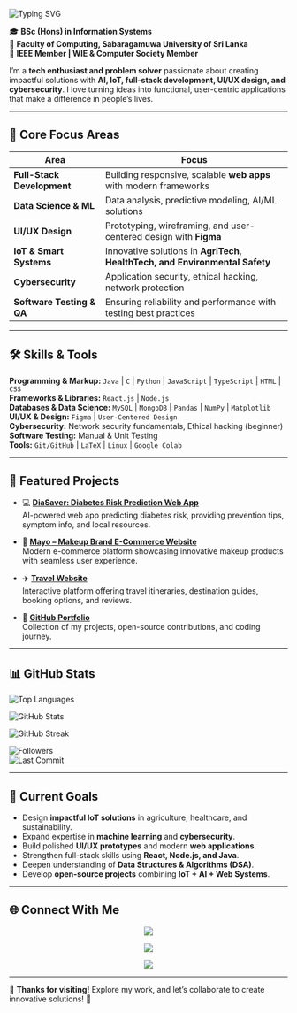 ![Typing SVG](https://readme-typing-svg.demolab.com?font=Fira+Code&size=32&pause=1000&color=1E3A8A&width=600&lines=Hi+there!+I'm+Mayoori+Ekanthan+👋;Tech+Enthusiast%7CAI%7CIoT%7CWeb+Dev&repeat=true)




🎓 **BSc (Hons) in Information Systems**  
📍 **Faculty of Computing, Sabaragamuwa University of Sri Lanka**  
🌟 **IEEE Member | WIE & Computer Society Member**  

I’m a **tech enthusiast and problem solver** passionate about creating impactful solutions with **AI, IoT, full-stack development, UI/UX design, and cybersecurity**. I love turning ideas into functional, user-centric applications that make a difference in people’s lives.  

---

## 🚀 Core Focus Areas

| Area | Focus |
|------|-------|
| **Full-Stack Development** | Building responsive, scalable **web apps** with modern frameworks |
| **Data Science & ML** | Data analysis, predictive modeling, AI/ML solutions |
| **UI/UX Design** | Prototyping, wireframing, and user-centered design with **Figma** |
| **IoT & Smart Systems** | Innovative solutions in **AgriTech, HealthTech, and Environmental Safety** |
| **Cybersecurity** | Application security, ethical hacking, network protection |
| **Software Testing & QA** | Ensuring reliability and performance with testing best practices |

---

## 🛠 Skills & Tools

**Programming & Markup:** `Java` | `C` | `Python` | `JavaScript` | `TypeScript` | `HTML` | `CSS`  
**Frameworks & Libraries:** `React.js` | `Node.js`  
**Databases & Data Science:** `MySQL` | `MongoDB` | `Pandas` | `NumPy` | `Matplotlib`  
**UI/UX & Design:** `Figma` | `User-Centered Design`  
**Cybersecurity:** Network security fundamentals, Ethical hacking (beginner)  
**Software Testing:** Manual & Unit Testing  
**Tools:** `Git/GitHub` | `LaTeX` | `Linux` | `Google Colab`  

---

## 📂 Featured Projects

- 💻 [**DiaSaver: Diabetes Risk Prediction Web App**](https://github.com/MayooriEkanthan/DiaSaver.git)  
  AI-powered web app predicting diabetes risk, providing prevention tips, symptom info, and local resources.

- 💄 [**Mayo – Makeup Brand E-Commerce Website**](https://github.com/MayooriEkanthan/Makeupbrand_Mayo.git)  
  Modern e-commerce platform showcasing innovative makeup products with seamless user experience.

- ✈️ [**Travel Website**](https://github.com/MayooriEkanthan/TravelWebsite.git)  
  Interactive platform offering travel itineraries, destination guides, booking options, and reviews.

- 🚀 [**GitHub Portfolio**](https://github.com/MayooriEkanthan)  
  Collection of my projects, open-source contributions, and coding journey.

---

## 📊 GitHub Stats

![Top Languages](https://github-readme-stats.vercel.app/api/top-langs/?username=MayooriEkanthan&layout=compact&theme=tokyonight)  

![GitHub Stats](https://github-readme-stats.vercel.app/api?username=MayooriEkanthan&show_icons=true&theme=tokyonight)

![GitHub Streak](https://github-readme-streak-stats.herokuapp.com/?user=MayooriEkanthan&theme=tokyonight)  

![Followers](https://img.shields.io/github/followers/MayooriEkanthan?label=Followers&style=for-the-badge)  
![Last Commit](https://img.shields.io/github/last-commit/MayooriEkanthan/DiaSaver?style=for-the-badge&color=green)

---

## 🎯 Current Goals

- Design **impactful IoT solutions** in agriculture, healthcare, and sustainability.  
- Expand expertise in **machine learning** and **cybersecurity**.  
- Build polished **UI/UX prototypes** and modern **web applications**.  
- Strengthen full-stack skills using **React, Node.js, and Java**.  
- Deepen understanding of **Data Structures & Algorithms (DSA)**.  
- Develop **open-source projects** combining **IoT + AI + Web Systems**.  

---

## 🌐 Connect With Me

<p align="center">
  <a href="mailto:mayooriekanthan90@gmail.com">
    <img src="https://img.shields.io/badge/Gmail-Email-red?style=for-the-badge&logo=gmail" />
  </a>
</p>

<p align="center">
  <a href="https://www.linkedin.com/in/mayoori-ekanthan-7888a6337/">
    <img src="https://img.shields.io/badge/LinkedIn-Connect-blue?style=for-the-badge&logo=linkedin" />
  </a>
</p>

<p align="center">
  <a href="https://github.com/MayooriEkanthan">
    <img src="https://img.shields.io/badge/GitHub-Portfolio-black?style=for-the-badge&logo=github" />
  </a>
</p>

---

🌟 **Thanks for visiting!** Explore my work, and let’s collaborate to create innovative solutions! 🤝
